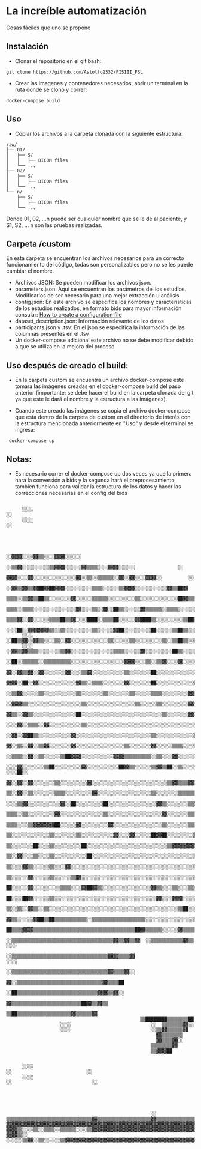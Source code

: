 # La increíble automatización    
Cosas fáciles que uno se propone
## Instalación
- Clonar el repositorio en el git bash:
```
git clone https://github.com/Astolfo2332/PISIII_FSL
```
- Crear las imagenes y contenedores necesarios, abrir un terminal en la ruta donde se clono y correr:
```
docker-compose build
```
## Uso
- Copiar los archivos a la carpeta clonada con la siguiente estructura: 
```
raw/
├── 01/
│   ├── S/
│   │   ├── DICOM files
│   └── ...
├── 02/
│   ├── S/
│   │   ├── DICOM files
│   └── ...
└── n/
    ├── S/
    │   ├── DICOM files
    └── ...
```
Donde 01, 02, ...n puede ser cualquier nombre que se le de al paciente, y S1, S2, ... n son las pruebas realizadas.
## Carpeta /custom 
En esta carpeta se encuentran los archivos necesarios para un correcto funcionamiento del código, todas son personalizables pero no se les puede cambiar el nombre.

- Archivos JSON:
Se pueden modificar los archivos json.
- parameters.json:
Aquí se encuentran los parámetros del los estudios. Modificarlos de ser necesario para una mejor extracción u análisis
- config.json:
En este archivo se especifica los nombres y características de los estudios realizados, en formato bids para mayor información consular: [How to create a configuration file](https://unfmontreal.github.io/Dcm2Bids/docs/how-to/create-config-file/)
- dataset_description.json:
Información relevante de los datos
- participants.json y .tsv:
En el json se especifica la información de las columnas presentes en el .tsv
- Un docker-compose adicional este archivo no se debe modificar debido a que se utiliza en la mejora del proceso
## Uso después de creado el build:
- En la carpeta custom se encuentra un archivo docker-compose este tomara las imágenes creadas en el docker-compose build del paso anterior (importante: se debe hacer el build en la carpeta clonada del git ya que este le dará el nombre y la estructura a las imágenes).

- Cuando este creado las imágenes se copia el archivo docker-compose que esta dentro de la carpeta de custom en el directorio de interés con la estructura mencionada anteriormente en "Uso" y desde el terminal se ingresa:

```
 docker-compose up
``` 
## Notas:

- Es necesario correr el docker-compose up dos veces ya que la primera hará la conversión a bids y la segunda hará el preprocesamiento, también funciona para validar la estructura de los datos y hacer las correcciones necesarias en el config del bids 


##
```
      ░░░░                                                                                            ░░                                      
      ░░░░                                                                                            ░░                                      
                                                                                                                                              
                                                                                                                                              
                                                                                                                                              
                                                                                                                                              
                                                              ░░▓▓▓▓░░░░▓▓▒▒░░░░▓▓▓▓░░░░░░                                                    
                                                      ░░▒▒▓▓░░░░░░░░░░▒▒▓▓▓▓░░░░░░▓▓▒▒▒▒░░░░▓▓▓▓░░░░░░                ░░                      
                                                  ▓▓▓▓░░░░▓▓░░░░░░░░░░░░░░░░▓▓░░▒▒░░▒▒▒▒▒▒░░▓▓░░▓▓░░░░▓▓▓▓░░          ░░                      
                                            ░░▓▓▒▒▓▓▒▒▓▓██▓▓██▓▓▓▓░░░░░░░░░░▒▒▒▒░░░░░░▒▒▓▓▓▓░░░░░░░░░░░░▓▓▒▒██▓▓                              
                                          ▒▒▒▒░░▒▒▓▓▒▒██▒▒░░░░░░░░▓▓░░░░░░▒▒▒▒▒▒░░░░░░░░░░▒▒░░░░░░░░░░░░░░██▓▓▒▒▒▒▒▒                          
                                        ▒▒▒▒░░▒▒▒▒░░░░░░░░░░░░░░░░▓▓░░░░▒▒░░▓▓░░██▒▒░░░░░░▓▓▒▒▒▒▒▒░░▒▒▒▒░░░░░░░░▓▓▒▒▒▒                        
                                      ▒▒▒▒▓▓░░▓▓░░░░░░▒▒▒▒██▒▒▓▓░░░░████░░▒▒▒▒██░░░░░░▓▓████▒▒░░░░░░░░░░▒▒██▒▒░░░░██▒▒▓▓▒▒                    
                                    ░░░░██░░▓▓▓▓▓▓▓▓▒▒░░▒▒░░░░░░░░░░▒▒░░░░░░▓▓██░░░░░░░░░░██░░░░░░▒▒██▒▒░░░░░░░░░░░░░░░░▒▒▓▓                  
      ░░░░                      ░░██▒▒▓▓░░▓▓▒▒░░░░▒▒░░▓▓░░░░░░░░░░░░░░▒▒░░░░░░▒▒░░░░░░░░░░▒▒░░▒▒██▒▒░░▒▒░░░░░░▓▓▒▒▒▒▒▒░░▓▓░░▓▓                
      ░░░░                    ░░▓▓▒▒▓▓▒▒▒▒░░░░░░░░▒▒▓▓░░░░░░░░░░░░░░░░▒▒▒▒░░░░░░▓▓░░░░░░░░░░██▒▒░░░░░░▒▒░░░░░░░░░░░░▒▒▒▒░░▓▓▒▒▓▓              
                            ░░██░░▒▒▒▒▒▒░░▒▒▒▒▒▒▒▒▒▒░░░░░░░░░░░░░░░░░░░░▓▓▓▓░░░░▒▒░░▒▒▓▓░░░░▓▓░░░░░░░░▒▒░░░░░░░░░░░░░░▓▓░░▓▓▒▒▒▒▒▒            
                            ▓▓░░▓▓▒▒▓▓░░▓▓░░░░░░░░▓▓░░░░▒▒▓▓░░░░░░░░░░░░▒▒░░░░░░░░██░░░░░░░░░░░░░░░░▒▒░░░░░░░░░░░░░░░░░░░░░░░░░░██            
                            ▓▓▓▓░░██░░▓▓░░░░░░░░░░░░░░▓▓▒▒░░▒▒▒▒░░░░░░░░▓▓░░░░░░░░██░░░░░░░░░░░░░░▓▓▒▒▒▒░░░░░░▒▒▓▓░░░░░░░░░░░░░░░░▓▓          
                          ░░▒▒▓▓░░░░░░▒▒░░░░░░░░░░░░▒▒░░░░░░░░▒▒░░░░░░░░▒▒░░░░░░▒▒▒▒░░░░░░░░░░▓▓▒▒░░░░▒▒▓▓░░▓▓░░░░░░░░░░▓▓▓▓░░░░░░▒▒░░        
                        ░░▓▓▓▓▒▒░░░░░░░░░░░░░░░░░░░░▒▒░░░░░░░░░░░░░░░░░░▒▒░░░░░░▒▒░░░░░░░░░░▓▓░░░░░░░░░░░░██░░░░░░░░░░░░▓▓░░░░▓▓▒▒░░▓▓        
                        ▓▓▒▒░░▓▓▒▒░░░░░░░░░░░░░░░░██░░░░░░░░░░░░░░░░░░░░░░░░░░░░░░▒▒░░░░░░░░▓▓░░░░▒▒▒▒░░░░░░▒▒░░░░░░░░░░▓▓░░░░░░▒▒▒▒▒▒        
                      ░░░░▓▓░░▒▒▒▒░░▓▓░░░░░░░░░░░░▒▒░░░░░░░░░░░░░░░░░░░░░░░░░░░░░░░░░░░░░░░░░░░░░░▓▓░░░░░░░░▓▓░░░░░░░░░░░░░░░░░░░░▒▒░░░░      
                    ░░▓▓░░▓▓██▒▒░░░░░░░░░░░░▓▓░░░░░░░░░░░░░░░░░░░░░░░░░░░░▒▒░░░░░░░░░░░░░░▓▓░░░░░░░░░░░░░░░░░░▓▓██░░░░░░░░░░░░░░░░▒▒░░        
                    ▓▓░░▒▒░░▓▓░░▒▒▓▓░░░░░░░░▓▓░░░░░░░░░░░░░░░░░░▒▒░░░░░░░░▓▓░░░░░░▒▒▒▒░░░░▒▒░░░░░░░░░░░░░░░░░░░░░░░░░░░░░░░░░░░░░░▓▓░░░░      
                    ░░▒▒▒▒░░▓▓░░▒▒░░░░░░▒▒██▓▓▓▓░░░░░░░░░░░░▓▓▓▓▒▒▒▒▒▒▒▒▒▒░░▒▒░░░░▓▓░░░░░░░░░░░░░░░░░░░░░░░░░░░░░░░░░░▓▓▒▒░░░░▓▓▓▓▒▒░░        
                  ░░░░▓▓░░░░░░░░▒▒██░░░░░░░░░░▓▓░░░░░░░░░░░░██▓▓▒▒░░░░░░▒▒▓▓▒▒██░░▒▒░░░░░░░░░░░░██░░░░░░░░░░░░▒▒▓▓░░░░▒▒░░░░▓▓  ░░░░██░░      
                  ▓▓░░▓▓░░▓▓░░░░░░░░▒▒░░░░░░░░░░▓▓░░░░░░░░░░░░░░░░░░░░░░░░░░░░▒▒▓▓▒▒▒▒▓▓▒▒░░░░░░▓▓░░░░░░░░▒▒▓▓░░░░░░░░░░░░░░░░▓▓░░▒▒██        
                  ▒▒░░▓▓░░▒▒░░░░░░░░▒▒▒▒░░░░░░░░░░▓▓░░░░░░░░░░░░░░░░░░░░▒▒░░░░░░░░▒▒▒▒▒▒▒▒██▒▒▒▒██░░░░░░▒▒▓▓░░░░░░░░░░▓▓░░░░░░██░░▒▒▒▒        
                ░░░░▒▒▓▓░░░░░░░░░░░░▓▓░░██░░░░░░░░░░██░░░░░░░░░░░░░░░░░░▓▓▒▒░░░░░░░░▒▒▓▓░░░░░░░░░░▓▓▒▒░░▓▓░░░░░░░░░░░░▓▓░░░░░░▒▒▒▒▓▓▒▒        
                ▒▒▒▒░░▒▒░░░░░░░░░░▓▓░░░░░░░░░░░░░░░░▒▒░░░░░░░░░░░░░░░░░░░░▓▓░░░░░░░░▒▒▒▒░░░░░░░░░░░░▒▒▒▒░░░░░░░░░░░░░░▓▓░░░░▓▓░░▓▓▓▓░░        
                ▒▒▒▒░░░░▒▒▓▓▓▓▓▓▓▓██░░░░░░▓▓░░░░░░░░░░▓▓░░░░░░░░░░░░░░░░░░▒▒░░░░░░░░▒▒▒▒░░░░░░░░░░░░░░▓▓░░░░░░░░░░░░▒▒▒▒░░▓▓▓▓▓▓░░░░          
                ▒▒░░░░░░░░░░░░░░▒▒░░░░░░░░▒▒░░░░░░░░░░░░▓▓░░░░▓▓░░░░░░██▓▓██░░░░░░░░░░██░░░░░░░░░░░░░░░░▓▓▒▒░░░░░░▓▓░░░░▒▒▓▓░░░░░░██          
                ▒▒░░░░░░░░██░░░░▒▒░░░░░░░░░░██░░░░░░░░░░░░░░░░░░░░░░░░░░░░░░▒▒▓▓▓▓▓▓▓▓▓▓░░░░░░░░░░░░░░░░░░▒▒▒▒▒▒▓▓▒▒░░░░░░░░▓▓░░▓▓            
                ▒▒░░▓▓░░░░▒▒░░░░▒▒░░░░░░░░░░░░██░░░░░░░░░░░░░░░░░░░░░░░░░░░░░░░░░░░░░░▒▒▓▓░░░░░░▓▓▓▓▒▒░░░░░░▒▒▒▒░░░░░░░░░░░░░░▓▓              
                ▒▒░░░░▓▓▒▒░░░░░░▒▒░░░░▓▓░░░░░░░░░░░░░░░░░░░░░░░░░░░░░░░░░░░░░░░░░░░░░░▒▒░░░░░░░░░░░░░░░░░░░░░░▒▒░░░░░░░░▒▒▓▓▒▒                
                ▒▒░░░░░░▓▓░░░░░░▒▒░░░░░░▒▒▓▓░░░░░░░░░░░░░░░░░░░░░░░░░░░░░░░░░░░░░░░░░░▒▒░░░░░░░░▓▓░░░░░░░░░░░░████▓▓▓▓▓▓                      
                  ██░░░░░░▓▓░░░░░░░░░░▒▒▒▒░░░░▓▓██▓▓▒▒░░░░░░░░░░░░░░░░░░▓▓▒▒░░░░▒▒░░░░▒▒░░░░░░░░██░░░░░░░░░░▒▒░░                              
                    ██░░░░██▓▓░░░░░░▒▒░░░░░░░░░░░░░░░░░░░░░░░░░░░░░░░░░░░░░░▓▓░░░░▓▓▓▓░░░░░░░░░░▓▓▒▒░░░░░░░░▓▓                                
                    ▒▒░░▒▒░░▓▓▒▒░░▒▒░░░░░░░░░░░░░░░░░░░░░░░░░░░░░░░░░░░░░░░░░░░░░░░░▒▒██░░░░░░░░▒▒░░░░░░░░▒▒▒▒                                
                      ▓▓▒▒░░░░░░▓▓██▒▒██▒▒▒▒▒▒▒▒▒▒▒▒░░▒▒▒▒▒▒▒▒▒▒▒▒▒▒▒▒▒▒▒▒░░░░░░░░░░░░░░░░░░▒▒▓▓░░░░░░░░▓▓▓▓                                  
                        ██▒▒▒▒▓▓▓▓▒▒▒▒▒▒▒▒▒▒▒▒▒▒▒▒▒▒▒▒▒▒▒▒▒▒▒▒▒▒▒▒▒▒▒▒▒▒██▓▓▒▒▒▒▒▒░░░░░░▓▓▒▒▒▒▒▒▒▒▒▒████▒▒                                    
                              ░░▒▒▒▒▒▒▒▒▒▒▒▒▒▒▒▒▒▒▒▒▒▒▒▒▒▒▒▒▒▒▒▒▒▒▒▒▒▒▓▓▒▒▓▓▒▒▓▓  ░░▒▒▒▒▒▒▒▒▒▒▒▒▓▓▒▒                                  ░░░░    
                              ░░▒▒▒▒▒▒▒▒▒▒▒▒▒▒▒▒▒▒▒▒▒▒▒▒▒▒▒▒▒▒▒▒▒▒▒▒▓▓▓▓▒▒▒▒▓▓                                                        ░░░░    
                              ░░▒▒▒▒▒▒▒▒▒▒▒▒▒▒▒▒▒▒▒▒▒▒▒▒▒▒▒▒▒▒▒▒▒▒▒▒▓▓▒▒▒▒▓▓░░                                                                
                                ▓▓░░▒▒▒▒▒▒▒▒▒▒▒▒▒▒▒▒▒▒▒▒▒▒▒▒▒▒▒▒▒▒▒▒▓▓▒▒▒▒██                                                                  
                                ░░██▒▒▒▒▒▒▒▒▒▒▒▒▒▒▒▒▒▒▒▒▒▒▒▒▒▒▒▒▒▒▓▓▓▓▒▒▓▓░░                                                                  
                                    ▓▓▒▒▒▒▒▒▒▒▒▒▒▒▒▒▒▒▒▒▒▒▒▒▒▒▒▒██▓▓▒▒▓▓▒▒                                                                    
                                      ▒▒██▒▒▒▒▒▒▒▒▒▒▒▒▒▒▒▒▒▒▒▒▓▓▒▒▒▒▒▒▓▓                                                                      
                                                  ▒▒████████▒▒▒▒▒▒▒▒██                                                                        
                    ░░░░                              ░░  ▒▒▒▒▒▒▒▒▓▓░░                                                                        
                    ░░░░                              ░░▒▒▓▓▒▒▒▒▒▒▓▓                                                                          
                                                        ▓▓▒▒▒▒▒▒▒▒                                                                            
                                                        ▓▓▒▒▒▒▓▓░░                                                                            
                                                      ▒▒▒▒▒▒▒▒▓▓                                                                              
                                                      ▒▒▓▓▓▓██                                                                                
                                                                                                                                              
                                                                                                                                              
      ░░░░                                                              ░░                            ░░                                      
      ░░░░                                                            ░░                              ░░                                      
                                                                                                                                              
                                                                                                                                              
                                                                                                                                              
                                                                                                                                              
                                                                                                                                              
                                                      ░░                                                                                      
▒▒▒▒▒▒▒▒▒▒▒▒▒▒▒▒▒▒▒▒▒▒▒▒▒▒▒▒▒▒▒▒▓▓▒▒▒▒▒▒▒▒▒▒▒▒▒▒▒▒▒▒▒▒▓▓▒▒▒▒▒▒▒▒▒▒▒▒▒▒▒▒▒▒▒▒▒▒▒▒▒▒▒▒▒▒▒▒▒▒▒▒▒▒▒▒▒▒▒▒▒▒▒▒▒▒▒▒▒▒▒▒▒▒▒▒▒▒▒▒▒▒▒▒▒▒▒▒▒▒▒▒▒▒▒▒▒▒▒▒▒▒
▓▓▓▓▓▓▓▓▓▓▓▓▓▓▓▓▓▓▓▓▓▓▓▓▓▓▓▓▓▓▓▓▓▓▓▓▓▓▓▓▓▓▓▓▓▓▓▓▓▓▓▓▓▓▓▓▓▓▓▓▓▓▓▓▓▓▓▓▓▓▓▓▓▓▓▓▓▓▓▓▓▓▓▓▓▓▓▓▓▓▓▓▓▓▓▓▓▓▓▓▓▓▓▓▓▓▓▓▓▓▓▓▓▓▓▓▓▓▓▓▓▓▓▓▓▓▓▓▓▓▓▓▓▓▓▓▓▓▓▓▓▓
▓▓▓▓▒▒░░░░▒▒░░▒▒▒▒░░▒▒▒▒▒▒░░░░▒▒▓▓▓▓▓▓▓▓▓▓▓▓▓▓▓▓▓▓▓▓▓▓▓▓▓▓▓▓▓▓▓▓▓▓▓▓▓▓▓▓▓▓▓▓▓▓▓▓▓▓▓▓▓▓▓▓▓▓▓▓▓▓▓▓▓▓▓▓▓▓▓▓▓▓▓▓▓▓▓▓▓▓▓▓▓▓▓▓▓▓▓▓▓▓▓▓▓▓▓▓▓▓▓▓▓▓▓▓▓▓
▓▓▓▓▒▒░░  ░░░░░░▒▒▓▓░░▒▒░░░░░░▒▒▓▓▓▓▓▓▓▓▓▓▓▓▓▓▓▓▓▓▓▓▓▓▓▓▓▓▓▓▓▓▓▓▓▓▓▓▓▓▓▓▓▓▓▓▓▓▓▓▓▓▓▓▓▓▓▓▓▓▓▓▓▓▓▓▓▓▓▓▓▓▓▓▓▓▓▓▓▓▓▓▓▓▓▓▓▓▓▓▓▓▓▓▓▓▓▓▓▓▓▓▓▓▓▓▓▓▓▓▓▓
     

```
